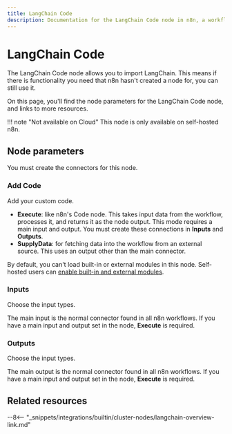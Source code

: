 ```yaml
---
title: LangChain Code
description: Documentation for the LangChain Code node in n8n, a workflow automation platform. Includes details of operations and configuration, and links to examples and credentials information.
---
```


# LangChain Code

The LangChain Code node allows you to import LangChain. This means if there is functionality you need that n8n hasn't created a node for, you can still use it.

On this page, you'll find the node parameters for the LangChain Code node, and links to more resources.

!!! note "Not available on Cloud"
	This node is only available on self-hosted n8n.

<!--
!!! note "Examples and templates"
	For usage examples and templates to help you get started, refer to n8n's [LangChain integrations](https://n8n.io/integrations/langchain/){:target=_blank .external-link} page.
-->
	
## Node parameters

You must create the connectors for this node.

### Add Code

Add your custom code.

* **Execute**: like n8n's Code node. This takes input data from the workflow, processes it, and returns it as the node output. This mode requires a main input and output. You must create these connections in **Inputs** and **Outputs**.
* **SupplyData**: for fetching data into the workflow from an external source. This uses an output other than the main connector.

By default, you can't load built-in or external modules in this node. Self-hosted users can [enable built-in and external modules](/hosting/environment-variables/configuration-methods/).

### Inputs

Choose the input types. 

The main input is the normal connector found in all n8n workflows. If you have a main input and output set in the node, **Execute** is required.

### Outputs

Choose the input types. 

The main output is the normal connector found in all n8n workflows. If you have a main input and output set in the node, **Execute** is required.

## Related resources

<!--
View [example workflows and related content](https://n8n.io/integrations/langchain/){:target=_blank .external-link} on n8n's website.
-->

--8<-- "_snippets/integrations/builtin/cluster-nodes/langchain-overview-link.md"
